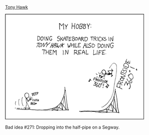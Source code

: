 [Tony Hawk](https://xkcd.com/296)

![Tony Hawk](./random_comic.png)

Bad idea #271: Dropping into the half-pipe on a Segway.

